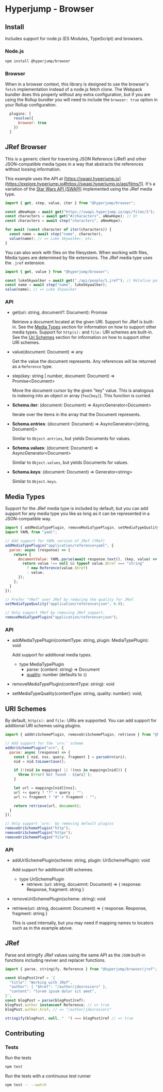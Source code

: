# Hyperjump - Browser

## Install
Includes support for node.js (ES Modules, TypeScript) and browsers.

### Node.js
```bash
npm install @hyperjump/browser
```

### Browser
When in a browser context, this library is designed to use the browser's `fetch`
implementation instead of a node.js fetch clone. The Webpack bundler does this
properly without any extra configuration, but if you are using the Rollup
bundler you will need to include the `browser: true` option in your Rollup
configuration.

```javascript
  plugins: [
    resolve({
      browser: true
    })
  ]
```

## JRef Browser
This is a generic client for traversing JSON Reference (JRef) and other
JSON-compatible media types in a way that abstracts the references without
loosing information.

This example uses the API at
[https://swapi.hyperjump.io](https://explore.hyperjump.io#https://swapi.hyperjump.io/api/films/1).
It's a variation of the [Star Wars API (SWAPI)](https://swapi.dev) implemented
using the JRef media type.

```javascript
import { get, step, value, iter } from "@hyperjump/browser";

const aNewHope = await get("https://swapi.hyperjump.io/api/films/1");
const characters = await get("#/characters", aNewHope); // Or
const characters = await step("characters", aNewHope);

for await (const character of iter(characters)) {
  const name = await step("name", character);
  value(name); // => Luke Skywalker, etc.
}
```

You can also work with files on the filesystem. When working with files, Media
types are determined by file extensions. The JRef media type uses the `.jref`
extension.

```javascript
import { get, value } from "@hyperjump/browser";

const lukeSkywalker = await get("./api/people/1.jref"); // Relative paths work
const name = await step("name", lukeSkywalker);
value(name); // => Luke Skywalker
```

### API
* get(uri: string, document?: Document): Promise<Document>

    Retrieve a document located at the given URI. Support for JRef is built-in.
    See the [Media Types](#media-type) section for information on
    how to support other media types. Support for `http(s):` and `file:` URI
    schemes are built-in. See the [Uri Schemes](#uri-schemes) section for
    information on how to support other URI schemes.
* value(document: Document) => any

    Get the value the document represents. Any references will be returned as a
    `Reference` type.
* step(key: string | number, document: Document) => Promise\<Document>

    Move the document cursor by the given "key" value. This is analogous to
    indexing into an object or array (`foo[key]`). This function is curried.
* **Schema.iter**: (document: Document) => AsyncGenerator\<Document>

    Iterate over the items in the array that the Document represents.
* **Schema.entries**: (document: Document) => AsyncGenerator\<[string, Document]>

    Similar to `Object.entries`, but yields Documents for values.
* **Schema.values**: (document: Document) => AsyncGenerator\<Document>

    Similar to `Object.values`, but yields Documents for values.
* **Schema.keys**: (document: Document) => Generator\<string>

    Similar to `Object.keys`.

## Media Types
Support for the JRef media type is included by default, but you can add support
for any media type you like as long as it can be represented in a
JSON-compatible way.

```javascript
import { addMediaTypePlugin, removeMediaTypePlugin, setMediaTypeQuality } from "@hyperjump/browser";
import YAML from "yaml";

// Add support for YAML version of JRef (YRef)
addMediaTypePlugin("application/reference+yaml", {
  parse: async (response) => {
    return {
      documentValue: YAML.parse(await response.text(), (key, value) => {
        return value !== null && typeof value.$href === "string"
          ? new Reference(value.$href)
          : value;
      });
    };
  }
});

// Prefer "YRef" over JRef by reducing the quality for JRef.
setMediaTypeQuality("application/reference+json", 0.9);

// Only support YRef by removing JRef support.
removeMediaTypePlugin("application/reference+json");
```

### API
* addMediaTypePlugin(contentType: string, plugin: MediaTypePlugin): void

    Add support for additional media types.

  * type MediaTypePlugin
    * parse: (content: string) => Document
    * [quality](https://developer.mozilla.org/en-US/docs/Glossary/Quality_values):
      number (defaults to `1`)
* removeMediaTypePlugin(contentType: string): void
* setMediaTypeQuality(contentType: string, quality: number): void;

## URI Schemes
By default, `http(s):` and `file:` URIs are supported. You can add support for
additional URI schemes using plugins.

```javascript
import { addUriSchemePlugin, removeUriSchemePlugin, retrieve } from "@hyperjump/browser";

// Add support for the `urn:` scheme
addUriSchemePlugin("urn", {
  parse: async (response) => {
    const { nid, nss, query, fragment } = parseUrn(uri);
    nid = nid.toLowerCase();

    if (!(nid in mappings) || !(nss in mappings[nid])) {
      throw Error(`Not found - ${uri}`);
    }

    let url = mappings[nid][nss];
    url += query ? "?" + query : "";
    url += fragment ? "#" + fragment : "";

    return retrieve(url, document);
  }
});

// Only support `urn:` by removing default plugins
removeUriSchemePlugin("http");
removeUriSchemePlugin("https");
removeUriSchemePlugin("file");
```

### API
* addUriSchemePlugin(scheme: string, plugin: UriSchemePlugin): void

    Add support for additional URI schemes.

  * type UriSchemePlugin
    * retrieve: (uri: string, docuemnt: Document) => { response: Response, fragment: string }
* removeUriSchemePlugin(scheme: string): void
* retrieve(uri: string, docuemnt: Document) => { response: Response, fragment: string }

    This is used internally, but you may need if mapping names to locators such
    as in the example above.

## JRef
Parse and stringify JRef values using the same API as the `JSON` built-in
functions including reviver and replacer functions.

```javascript
import { parse, stringify, Reference } from "@hyperjump/browser/jref";

const blogPostJref = `{
  "title": "Working with JRef",
  "author": { "$href": "/author/jdesrosiers" },
  "content": "lorem ipsum dolor sit amet",
}`;
const blogPost = parse(blogPostJref);
blogPost.author instanceof Reference; // => true
blogPost.author.href; // => "/author/jdesrosiers"

stringify(blogPost, null, "  ") === blogPostJref // => true
```

## Contributing

### Tests

Run the tests

```bash
npm test
```

Run the tests with a continuous test runner

```bash
npm test -- --watch
```
